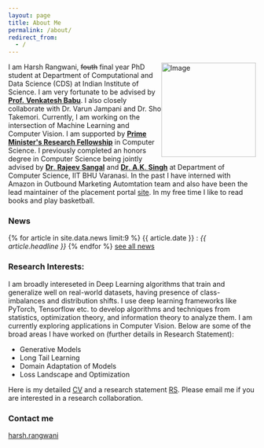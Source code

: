 ```yaml
---
layout: page
title: About Me
permalink: /about/
redirect_from:
  - /
---
```








<img style = "float: right;" src="../me.jpg" width="192" height="192" title="Image">
  

I am Harsh Rangwani, ~~fouth~~ final year PhD student at Department of Computational and Data Science (CDS) at Indian Institute of Science. I am very fortunate to be advised by [**Prof.** **Venkatesh Babu**](http://cds.iisc.ac.in/faculty/venky/). I also closely collaborate with Dr. Varun Jampani and Dr. Sho Takemori. Currently, I am working on the intersection of Machine Learning and Computer Vision. I am supported by [**Prime Minister's Research Fellowship**](http://pmrf.in/) in Computer Science. I previously completed an honors degree in Computer Science being jointly advised by [**Dr**. **Rajeev** **Sangal**](https://faculty.iiit.ac.in/~sangal/web/) and [**Dr**. **A**.**K**. **Singh**](https://faculty.iiit.ac.in/~sangal/web/) at Department of Computer Science, IIT BHU Varanasi. In the past I have interned with Amazon in Outbound Marketing Automtation team and also have been the lead maintainer of the placement portal [site](www.placement.iitbhu.ac.in). In my free time I like to read books and play basketball. 

### News

{% for article in site.data.news limit:9 %}
{{ article.date }} :
<em>{{ article.headline }}</em>
{% endfor %}
<a href="{{ site.url }}{{ site.baseurl }}/news">see all news</a>


### Research Interests:
I am broadly intereseted in Deep Learning algorithms that train and generalize well on real-world datasets, having presence of class-imbalances and distribution shifts. I use deep learning frameworks like PyTorch, Tensorflow etc. to develop algorithms and techniques from statistics, optimization theory, and information theory to analyze them. I am currently exploring applications in Computer Vision. Below are some of the broad areas I have worked on (further details in Research Statement):

- Generative Models
- Long Tail Learning
- Domain Adaptation of Models
- Loss Landscape and Optimization



<!-- My research interest lies in the field of Adversarial Machine Learning. Specifically, I am interested in problems that involve min-max optimizations. Adversarial Learning is the common theme behind the following techniques Generative Adversarial Networks, Adversarial Training for robust Neural Networks, Adversarial Domain Adaptation, etc. As a long-term goal, I want to develop ML algorithms that train and generalize well on real-world datasets. Currently, I am working on Generative Adversarial Networks where I want to tackle the case of learning from imbalanced datasets. Along with this, I am also focusing on analyzing the nature of practical min-max optimization methods used in Deep Learning. 

 ### Courses completed in IISc (GPA: 9.83) :
- Pattern Recognition and Neural Networks 
- Game Theory
- Deep Learning for Computer Vision
- Advanced Image Processing
- Stochastic Methods and Applications
- Video Analytics

-->



Here is my detailed [CV](cv_updated.pdf) and a research statement [RS](harsh_research_statement.pdf). Please email me if you are interested in a research collaboration. 




### Contact me

[harsh.rangwani](mailto:harshr@iisc.ac.in)
